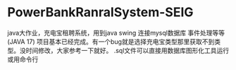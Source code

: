 # PowerBankRanralSystem-SEIG
java大作业，充电宝租聘系统，用到java swing 连接mysql数据库 事件处理等等 (JAVA 17)
项目基本已经完成。有一个bug就是选择充电宝类型那里获取不到类型。没时间修改，大家参考一下就好。
.sql文件可以直接用数据库图形化工具运行或用命令行
